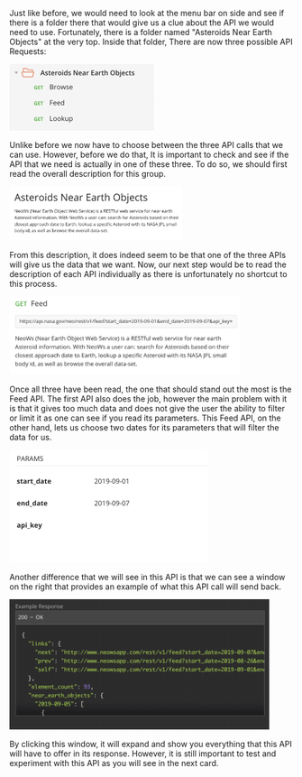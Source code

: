 <!--title={Our Second API}-->

<!--badges={}-->

<!--concepts={}-->

Just like before, we would need to look at the menu bar on side and see if there is a folder there that would give us a clue about the API we would need to use. Fortunately, there is a folder named "Asteroids Near Earth Objects" at the very top. Inside that folder, There are now three possible API Requests:

<img src="Screen Shot 2020-01-08 at 9.59.22 PM.png" alt="NEOWS Feed" style="zoom:50%;" />

Unlike before we now have to choose between the three API calls that we can use. However, before we do that, It is important to check and see if the API that we need is actually in one of these three. To do so, we should first read the overall description for this group. 

<img src="Screen Shot 2020-01-11 at 9.40.12 PM.png" style="zoom:30%;" />

From this description, it does indeed seem to be that one of the three APIs will give us the data that we want. Now, our next step would be to read the description of each API individually as there is unfortunately no shortcut to this process. 

<img src="Screen Shot 2020-01-11 at 9.44.05 PM.png" style="zoom:40%;" />

Once all three have been read, the one that should stand out the most is the Feed API. The first API also does the job, however the main problem with it is that it gives too much data and does not give the user the ability to filter or limit it as one can see if you read its parameters. This Feed API, on the other hand, lets us choose two dates for its parameters that will filter the data for us.

<img src="Screen Shot 2020-01-11 at 9.50.22 PM.png" style="zoom:50%;" />

Another difference that we will see in this API is that we can see a window on the right that provides an example of what this API call will send back.

<img src="Screen Shot 2020-01-11 at 9.52.16 PM.png" alt="example" style="zoom:45%;" />

By clicking this window, it will expand and show you everything that this API will have to offer in its response. However, it is still important to test and experiment with this API as you will see in the next card.